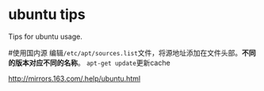 ubuntu tips
================================
Tips for ubuntu usage.

#使用国内源
编辑`/etc/apt/sources.list`文件，将源地址添加在文件头部。**不同的版本对应不同的名称**。
`apt-get update`更新cache

http://mirrors.163.com/.help/ubuntu.html



